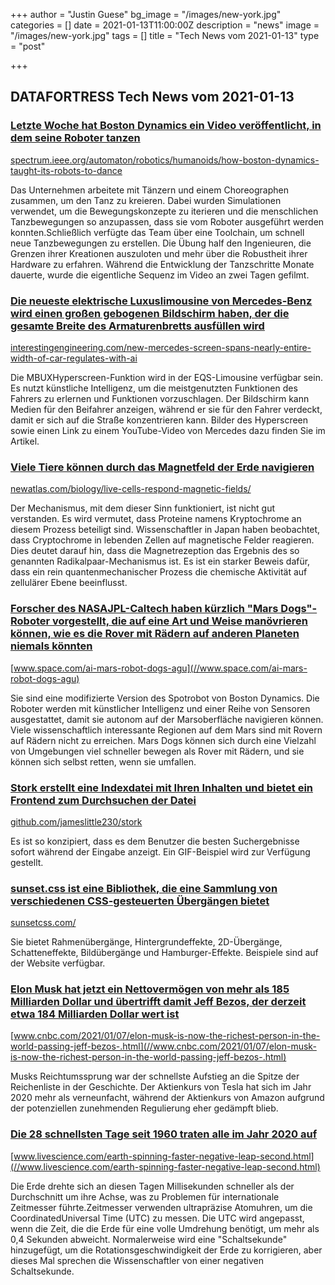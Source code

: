 +++
author = "Justin Guese"
bg_image = "/images/new-york.jpg"
categories = []
date = 2021-01-13T11:00:00Z
description = "news"
image = "/images/new-york.jpg"
tags = []
title = "Tech News vom 2021-01-13"
type = "post"

+++

        
## DATAFORTRESS Tech News vom 2021-01-13



### [Letzte Woche hat Boston Dynamics ein Video veröffentlicht, in dem seine Roboter tanzen](//spectrum.ieee.org/automaton/robotics/humanoids/how-boston-dynamics-taught-its-robots-to-dance)


[spectrum.ieee.org/automaton/robotics/humanoids/how-boston-dynamics-taught-its-robots-to-dance](//spectrum.ieee.org/automaton/robotics/humanoids/how-boston-dynamics-taught-its-robots-to-dance)


Das Unternehmen arbeitete mit Tänzern und einem Choreographen zusammen, um den Tanz zu kreieren. Dabei wurden Simulationen verwendet, um die Bewegungskonzepte zu iterieren und die menschlichen Tanzbewegungen so anzupassen, dass sie vom Roboter ausgeführt werden konnten.Schließlich verfügte das Team über eine Toolchain, um schnell neue Tanzbewegungen zu erstellen. Die Übung half den Ingenieuren, die Grenzen ihrer Kreationen auszuloten und mehr über die Robustheit ihrer Hardware zu erfahren. Während die Entwicklung der Tanzschritte Monate dauerte, wurde die eigentliche Sequenz im Video an zwei Tagen gefilmt.


### [Die neueste elektrische Luxuslimousine von Mercedes-Benz wird einen großen gebogenen Bildschirm haben, der die gesamte Breite des Armaturenbretts ausfüllen wird](//interestingengineering.com/new-mercedes-screen-spans-nearly-entire-width-of-car-regulates-with-ai)


[interestingengineering.com/new-mercedes-screen-spans-nearly-entire-width-of-car-regulates-with-ai](//interestingengineering.com/new-mercedes-screen-spans-nearly-entire-width-of-car-regulates-with-ai)


Die MBUXHyperscreen-Funktion wird in der EQS-Limousine verfügbar sein. Es nutzt künstliche Intelligenz, um die meistgenutzten Funktionen des Fahrers zu erlernen und Funktionen vorzuschlagen. Der Bildschirm kann Medien für den Beifahrer anzeigen, während er sie für den Fahrer verdeckt, damit er sich auf die Straße konzentrieren kann. Bilder des Hyperscreen sowie einen Link zu einem YouTube-Video von Mercedes dazu finden Sie im Artikel.


### [Viele Tiere können durch das Magnetfeld der Erde navigieren](//newatlas.com/biology/live-cells-respond-magnetic-fields/)


[newatlas.com/biology/live-cells-respond-magnetic-fields/](//newatlas.com/biology/live-cells-respond-magnetic-fields/)


Der Mechanismus, mit dem dieser Sinn funktioniert, ist nicht gut verstanden. Es wird vermutet, dass Proteine namens Kryptochrome an diesem Prozess beteiligt sind. Wissenschaftler in Japan haben beobachtet, dass Cryptochrome in lebenden Zellen auf magnetische Felder reagieren. Dies deutet darauf hin, dass die Magnetrezeption das Ergebnis des so genannten Radikalpaar-Mechanismus ist. Es ist ein starker Beweis dafür, dass ein rein quantenmechanischer Prozess die chemische Aktivität auf zellulärer Ebene beeinflusst.


### [Forscher des NASAJPL-Caltech haben kürzlich "Mars Dogs"-Roboter vorgestellt, die auf eine Art und Weise manövrieren können, wie es die Rover mit Rädern auf anderen Planeten niemals könnten](//www.space.com/ai-mars-robot-dogs-agu)


[www.space.com/ai-mars-robot-dogs-agu](//www.space.com/ai-mars-robot-dogs-agu)


Sie sind eine modifizierte Version des Spotrobot von Boston Dynamics. Die Roboter werden mit künstlicher Intelligenz und einer Reihe von Sensoren ausgestattet, damit sie autonom auf der Marsoberfläche navigieren können. Viele wissenschaftlich interessante Regionen auf dem Mars sind mit Rovern auf Rädern nicht zu erreichen. Mars Dogs können sich durch eine Vielzahl von Umgebungen viel schneller bewegen als Rover mit Rädern, und sie können sich selbst retten, wenn sie umfallen.


### [Stork erstellt eine Indexdatei mit Ihren Inhalten und bietet ein Frontend zum Durchsuchen der Datei](//github.com/jameslittle230/stork)


[github.com/jameslittle230/stork](//github.com/jameslittle230/stork)


Es ist so konzipiert, dass es dem Benutzer die besten Suchergebnisse sofort während der Eingabe anzeigt. Ein GIF-Beispiel wird zur Verfügung gestellt.


### [sunset.css ist eine Bibliothek, die eine Sammlung von verschiedenen CSS-gesteuerten Übergängen bietet](//sunsetcss.com/)


[sunsetcss.com/](//sunsetcss.com/)


Sie bietet Rahmenübergänge, Hintergrundeffekte, 2D-Übergänge, Schatteneffekte, Bildübergänge und Hamburger-Effekte. Beispiele sind auf der Website verfügbar.


### [Elon Musk hat jetzt ein Nettovermögen von mehr als 185 Milliarden Dollar und übertrifft damit Jeff Bezos, der derzeit etwa 184 Milliarden Dollar wert ist](//www.cnbc.com/2021/01/07/elon-musk-is-now-the-richest-person-in-the-world-passing-jeff-bezos-.html)


[www.cnbc.com/2021/01/07/elon-musk-is-now-the-richest-person-in-the-world-passing-jeff-bezos-.html](//www.cnbc.com/2021/01/07/elon-musk-is-now-the-richest-person-in-the-world-passing-jeff-bezos-.html)


Musks Reichtumssprung war der schnellste Aufstieg an die Spitze der Reichenliste in der Geschichte. Der Aktienkurs von Tesla hat sich im Jahr 2020 mehr als verneunfacht, während der Aktienkurs von Amazon aufgrund der potenziellen zunehmenden Regulierung eher gedämpft blieb.


### [Die 28 schnellsten Tage seit 1960 traten alle im Jahr 2020 auf](//www.livescience.com/earth-spinning-faster-negative-leap-second.html)


[www.livescience.com/earth-spinning-faster-negative-leap-second.html](//www.livescience.com/earth-spinning-faster-negative-leap-second.html)


Die Erde drehte sich an diesen Tagen Millisekunden schneller als der Durchschnitt um ihre Achse, was zu Problemen für internationale Zeitmesser führte.Zeitmesser verwenden ultrapräzise Atomuhren, um die CoordinatedUniversal Time (UTC) zu messen. Die UTC wird angepasst, wenn die Zeit, die die Erde für eine volle Umdrehung benötigt, um mehr als 0,4 Sekunden abweicht. Normalerweise wird eine "Schaltsekunde" hinzugefügt, um die Rotationsgeschwindigkeit der Erde zu korrigieren, aber dieses Mal sprechen die Wissenschaftler von einer negativen Schaltsekunde.